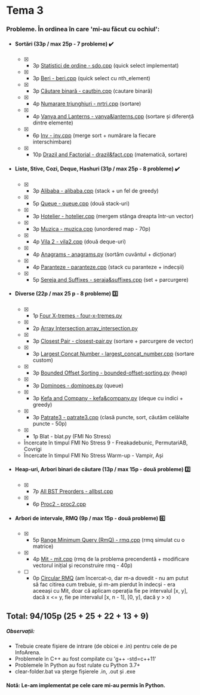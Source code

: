 # Tema 3

### Probleme. În ordinea în care 'mi-au făcut cu ochiul':

* #### Sortări (33p / max 25p - 7 probleme) ✔️
	* [x] - 3p [Statistici de ordine - sdo.cpp](https://www.infoarena.ro/problema/sdo) (quick select implementat)
	* [x] - 3p [Beri - beri.cpp](https://www.infoarena.ro/problema/beri) (quick select cu nth_element)
	* [x] - 3p [Căutare binară - cautbin.cpp](https://www.infoarena.ro/problema/cautbin) (cautare binară)
	* [x] - 4p [Numarare triunghiuri - nrtri.cpp](https://www.infoarena.ro/problema/nrtri) (sortare)
	* [x] - 4p [Vanya and Lanterns - vanya&lanterns.cpp](https://codeforces.com/problemset/problem/492/B) (sortare și diferență dintre elemente)
	* [x] - 6p [Inv - inv.cpp](https://www.infoarena.ro/problema/inv) (merge sort + numărare la fiecare interschimbare)
	* [x] - 10p [Drazil and Factorial - drazil&fact.cpp](https://codeforces.com/problemset/problem/515/C) (matematică, sortare)

* #### Liste, Stive, Cozi, Deque, Hashuri (31p / max 25p - 8 probleme) ✔️
	* [x] - 3p [Alibaba - alibaba.cpp](https://www.infoarena.ro/problema/alibaba) (stack + un fel de greedy)
	* [x] - 5p [Queue - queue.cpp](https://www.infoarena.ro/problema/queue) (două stack-uri)
	* [x] - 3p [Hotelier - hotelier.cpp](https://codeforces.com/problemset/problem/1200/A) (mergem stânga dreapta într-un vector)
	* [x] - 3p [Muzica - muzica.cpp](https://www.infoarena.ro/problema/muzica) (unordered map - 70p)
	* [x] - 4p [Vila 2 - vila2.cpp](https://www.infoarena.ro/problema/vila2) (două deque-uri)
	* [x] - 4p [Anagrams - anagrams.py](https://csacademy.com/contest/archive/task/anagrams/statement/) (sortăm cuvântul + dicționar)
	* [x] - 4p [Paranteze - paranteze.cpp](https://www.infoarena.ro/problema/paranteze) (stack cu paranteze + indecșii)
	* [x] - 5p [Sereja and Suffixes - seraja&suffixes.cpp](https://codeforces.com/problemset/problem/368/B) (set + parcurgere)
	
* #### Diverse (22p / max 25 p - 8 probleme) 3️⃣
	* [x] - 1p [Four X-tremes - four-x-tremes.py](https://csacademy.com/contest/interview-archive/task/four-x-tremes/)
	* [x] - 2p [Array Intersection array_intersection.py](https://www.csacademy.com/contest/interview-archive/task/array-intersection/)
	* [x] - 3p [Closest Pair - closest-pair.py](https://csacademy.com/contest/interview-archive/task/closest-pair/) (sortare + parcurgere de vector)
	* [x] - 3p [Largest Concat Number - largest_concat_number.cpp](https://csacademy.com/contest/interview-archive/task/largest-concat-number/) (sortare custom)
	* [x] - 3p [Bounded Offset Sorting - bounded-offset-sorting.py](https://csacademy.com/contest/interview-archive/task/Bounded-offset-sorting/) (heap)
	* [x] - 3p [Dominoes - dominoes.py](https://csacademy.com/contest/archive/task/dominoes/statement/) (queue)
	* [x] - 3p [Kefa and Company - kefa&company.py](https://codeforces.com/contest/580/problem/B) (deque cu indici + greedy)
	* [x] - 3p [Patrate3 - patrate3.cpp](https://www.infoarena.ro/problema/patrate3) (clasă puncte, sort, căutăm celălalte puncte - 50p)
	
	* [x] - 1p Blat - blat.py (FMI No Stress)
	* Încercate în timpul FMI No Stress 9 - Freakadebunic, PermutariAB, Covrigi
	* Încercate în timpul FMI No Stress Warm-up - Vampir, Ași

* #### Heap-uri, Arbori binari de căutare (13p / max 15p - două probleme) 2️⃣
	* [x] - 7p [All BST Preorders - allbst.cpp](https://csacademy.com/contest/interview-archive/task/all-bst-preorders/)
	* [x] - 6p [Proc2 - proc2.cpp](https://www.infoarena.ro/problema/proc2)

* #### Arbori de intervale, RMQ (9p / max 15p - două probleme) 6️⃣
	* [x] - 5p [Range Minimum Query (RmQ) - rmq.cpp](https://www.infoarena.ro/problema/rmq) (rmq simulat cu o matrice)
	* [x] - 4p [Mit - mit.cpp](https://www.infoarena.ro/problema/mit) (rmq de la problema precendentă + modificare vectorul inițial și reconstruire rmq - 40p)
	* [ ] - 0p [Circular RMQ](https://codeforces.com/problemset/problem/52/C) (am încercat-o, dar m-a dovedit - nu am putut să fac citirea cum trebuie, și m-am pierdut în indecși - era aceeași cu Mit, doar că aplicam operația fie pe intervalul [x, y], dacă x <= y, fie pe intervalul [x, n - 1], [0, y], dacă y > x)

## Total: 94/105p (25 + 25 + 22 + 13 + 9)

##### Observații:
* Trebuie create fișiere de intrare (de obicei e <numele-problemei>.in) pentru cele de pe InfoArena.
* Problemele în C++ au fost compilate cu 'g++ -std=c++11'
* Problemele în Python au fost rulate cu Python 3.7+
* clear-folder.bat va șterge fișierele .in, .out și .exe
	
#### Notă: Le-am implementat pe cele care mi-au permis în Python.
